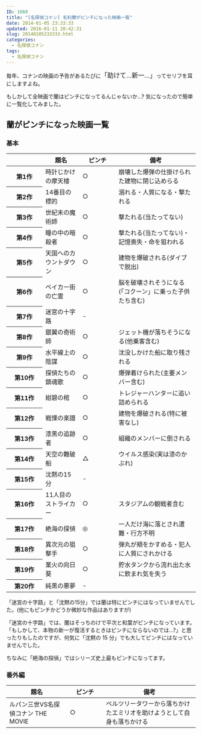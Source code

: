 ```yaml
---
ID: 1060
title: "[名探偵コナン] 毛利蘭がピンチになった映画一覧"
date: 2014-01-05 23:33:33
updated: 2016-01-11 20:42:31
slug: 20140105233333.html
categories:
  - 名探偵コナン
tags:
  - 名探偵コナン
---
```


毎年、コナンの映画の予告があるたびに<big>「助けて…新一…」</big>ってセリフを耳にしますよね。

もしかして全映画で蘭はピンチになってるんじゃないか…?
気になったので簡単に一覧化してみました。

<!--more-->
<h2>蘭がピンチになった映画一覧</h2>
<h3>基本</h3>
<table class="table table-bordered">
  <thead>
    <tr>
      <th style="width:80px"></th>
      <th>題名</th>
      <th style="width:80px">ピンチ</th>
      <th>備考</th>
    </tr>
  </thead>
  <tbody>
    <tr>
      <th>第1作</th>
      <td>時計じかけの摩天楼</td>
      <td class="text-xs-center">○</td>
      <td>崩壊した爆弾の仕掛けられた建物に閉じ込めらる</td>
    </tr>
    <tr>
      <th>第2作</th>
      <td>14番目の標的</td>
      <td class="text-xs-center">○</td>
      <td>溺れる・人質になる・撃たれる</td>
    </tr>
    <tr>
      <th>第3作</th>
      <td>世紀末の魔術師</td>
      <td class="text-xs-center">○</td>
      <td>撃たれる(当たってない)</td>
    </tr>
    <tr>
      <th>第4作</th>
      <td>瞳の中の暗殺者</td>
      <td class="text-xs-center">○</td>
      <td>撃たれる(当たってない)・記憶喪失・命を狙われる</td>
    </tr>
    <tr>
      <th>第5作</th>
      <td>天国へのカウントダウン</td>
      <td class="text-xs-center">○</td>
      <td>建物を爆破される(ダイブで脱出)</td>
    </tr>
    <tr>
      <th>第6作</th>
      <td>ベイカー街の亡霊</td>
      <td class="text-xs-center">○</td>
      <td>脳を破壊されそうになる(「コクーン」に乗った子供たち含む)</td>
    </tr>
    <tr>
      <th>第7作</th>
      <td><span class="text-error">迷宮の十字路</span></td>
      <td class="text-xs-center">-</td>
      <td>　</td>
    </tr>
    <tr>
      <th>第8作</th>
      <td>銀翼の奇術師</td>
      <td class="text-xs-center">○</td>
      <td>ジェット機が落ちそうになる(他乗客含む)</td>
    </tr>
    <tr>
      <th>第9作</th>
      <td>水平線上の陰謀</td>
      <td class="text-xs-center">○</td>
      <td>沈没しかけた船に取り残される</td>
    </tr>
    <tr>
      <th>第10作</th>
      <td>探偵たちの鎮魂歌</td>
      <td class="text-xs-center">○</td>
      <td>爆弾着けられた(主要メンバー含む)</td>
    </tr>
    <tr>
      <th>第11作</th>
      <td>紺碧の棺</td>
      <td class="text-xs-center">○</td>
      <td>トレジャーハンターに追い詰められる</td>
    </tr>
    <tr>
      <th>第12作</th>
      <td>戦慄の楽譜</td>
      <td class="text-xs-center">○</td>
      <td>建物を爆破される(特に被害なし)</td>
    </tr>
    <tr>
      <th>第13作</th>
      <td>漆黒の追跡者</td>
      <td class="text-xs-center">○</td>
      <td>組織のメンバーに倒される</td>
    </tr>
    <tr>
      <th>第14作</th>
      <td>天空の難破船</td>
      <td class="text-xs-center">△</td>
      <td>ウイルス感染(実は漆のかぶれ)</td>
    </tr>
    <tr>
      <th>第15作</th>
      <td><span class="text-error">沈黙の15分</span></td>
      <td class="text-xs-center">-</td>
      <td>　</td>
    </tr>
    <tr>
      <th>第16作</th>
      <td>11人目のストライカー</td>
      <td class="text-xs-center">○</td>
      <td>スタジアムの観戦者含む</td>
    </tr>
    <tr>
      <th>第17作</th>
      <td>絶海の探偵</td>
      <td class="text-xs-center">◎</td>
      <td>一人だけ海に落とされ遭難・行方不明</td>
    </tr>
    <tr>
      <th>第18作</th>
      <td>異次元の狙撃手</td>
      <td class="text-xs-center">○</td>
      <td>弾丸が頬をかすめる・犯人に人質にされかける</td>
    </tr>
    <tr>
      <th>第19作</th>
      <td>業火の向日葵</td>
      <td class="text-xs-center">○</td>
      <td>貯水タンクから流れ出た水に飲まれ気を失う</td>
    </tr>
    <tr>
      <th>第20作</th>
      <td>純黒の悪夢</td>
      <td class="text-xs-center">-</td>
      <td></td>
    </tr>
  </tbody>
</table>
「迷宮の十字路」と「沈黙の15分」では蘭は特にピンチにはなっていませんでした。<span class="text-muted">(他にもピンチかどうか微妙な作品はありますが)</span>

「迷宮の十字路」では、蘭はそっちのけで平次と和葉がピンチになっています。
「もしかして、本物の新一が復活するときはピンチにならないのでは…?」と思ったりもしたのですが、何気に「沈黙の 15 分」でも大してピンチにはなっていませんでした。

ちなみに「絶海の探偵」ではシリーズ史上最もピンチになってます。

<h3>番外編</h3>
<table class="table table-bordered">
  <thead>
    <tr>
      <th>題名</th>
      <th style="width:80px">ピンチ</th>
      <th>備考</th>
    </tr>
  </thead>
  <tbody>
    <tr>
      <td>ルパン三世VS名探偵コナン THE MOVIE</td>
      <td class="text-xs-center">○</td>
      <td>ベルツリータワーから落ちかけたエミリオを助けようとして自身も落ちかける</td>
    </tr>
  </tbody>
</table>

